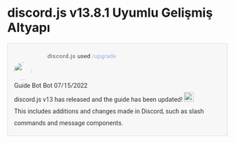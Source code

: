 # discord.js v13.8.1 Uyumlu Gelişmiş Altyapı

<div style="background: #F7F7F7; color: #747F8D; font-family: Roboto, sans-serif; font-size: 16px; line-height: 170%; border: 1px solid #DEDEDE">
    <div style="display: flex; flex-direction: column; margin: 1em 0; padding: 0.25em 1em 0; color: #2E3338; font-size: 0.9em">
        <div style="display: flex; position: relative; align-items: center; margin-bottom: 4px; padding-left: 56px; box-sizing: border-box color: #4F5660; width: 100%; font-size: 0.95em; line-height: 150%">
            <img src="https://discordjs.guide/assets/discord-avatar-djs.5d8ce4a1.png" style="margin-right: 4px; height: 16px; width: 16px; border-radius: 50%" />
            <span style="flex-direction: row-reverse; font-size: 1em">
                <span style="margin-right: 4px; font-weight: 500; letter-spacing: .5px; opacity: 0.65">discord.js</span>
            </span>
            <span class="discord-interaction-command"> used <span style="color: #7289DA; opacity: 0.65"> /upgrade</span></span>
        </div>
        <div class="discord-message-content">
            <div style="margin-top: 1px; margin-right: 16px; min-width: 40px;"><img src="https://cdn.discordapp.com/embed/avatars/0.png" style="height: 40px; width: 40px; border-radius: 50%" /></div>
            <div style="position: relative; width: 100%">
                <div>
                    <span class="discord-author-info"><span class="discord-author-username">Guide Bot</span><span class="discord-author-bot-tag"> Bot </span></span><span class="discord-message-timestamp">07/15/2022</span>
                </div>
                discord.js v13 has released and the guide has been updated!
                <span style="display: inline-block"><img title="tada" src="https://twemoji.maxcdn.com/v/13.1.0/72x72/1f389.png" style="vertical-align: bottom; height: 1.375rem; width: 1.375rem" /></span><br />
                This includes additions and changes made in Discord, such as slash commands and message components.
            </div>
        </div>
    </div>
</div>
